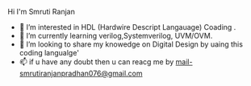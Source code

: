 Hi I'm Smruti Ranjan 
- 👀 I’m interested in HDL (Hardwire Descript Langauage) Coading .
- 🌱 I’m currently learning verilog,Systemverilog, UVM/OVM.
- 💞️ I’m looking to share my knowedge on Digital Design by uaing this coding langualge'
- 📫 if u have any doubt then u can reacg me by mail-smrutiranjanpradhan076@gmail.com

<!---
Smruti-2001/Smruti-2001 is a ✨ special ✨ repository because its `README.md` (this file) appears on your GitHub profile.
You can click the Preview link to take a look at your changes.
--->
